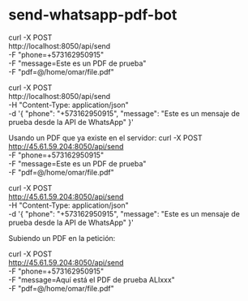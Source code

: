 # send-whatsapp-pdf-bot



curl -X POST \
  http://localhost:8050/api/send \
  -F "phone=+573162950915" \
  -F "message=Este es un PDF de prueba" \
  -F "pdf=@/home/omar/file.pdf"






curl -X POST \
  http://localhost:8050/api/send \
  -H "Content-Type: application/json" \
  -d '{
    "phone": "+573162950915",
    "message": "Este es un mensaje de prueba desde la API de WhatsApp"
  }'  


Usando un PDF que ya existe en el servidor:
  curl -X POST \
  http://45.61.59.204:8050/api/send \
  -F "phone=+573162950915" \
  -F "message=Este es un PDF de prueba" \
  -F "pdf=@/home/omar/file.pdf"


  curl -X POST \
  http://45.61.59.204:8050/api/send \
  -H "Content-Type: application/json" \
  -d '{
    "phone": "+573162950915",
    "message": "Este es un mensaje de prueba desde la API de WhatsApp"
  }'  



Subiendo un PDF en la petición:

curl -X POST \
  http://45.61.59.204:8050/api/send \
  -F "phone=+573162950915" \
  -F "message=Aquí está el PDF de prueba ALIxxx" \
  -F "pdf=@/home/omar/file.pdf"